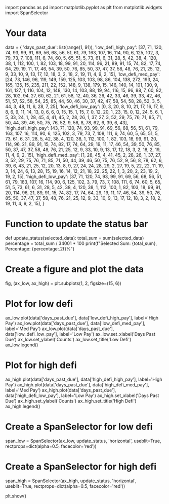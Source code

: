 import pandas as pd
import matplotlib.pyplot as plt
from matplotlib.widgets import SpanSelector

# Your data
data = {
    'days_past_due': list(range(1, 91)),
    'low_defi_high_pay': [37, 71, 120, 74, 93, 99, 91, 69, 56, 68, 56, 51, 61, 79, 163, 107, 16, 114, 90, 6, 125, 102, 3, 79, 73, 7, 108, 111, 6, 74, 60, 5, 65, 51, 5, 73, 61, 6, 31, 28, 5, 42, 38, 4, 120, 38, 1, 112, 100, 1, 82, 103, 18, 99, 91, 20, 114, 96, 21, 89, 91, 15, 74, 82, 17, 74, 64, 29, 19, 11, 17, 46, 54, 39, 50, 76, 85, 50, 37, 47, 37, 58, 48, 76, 21, 25, 12, 9, 33, 10, 9, 13, 17, 12, 18, 3, 2, 18, 2, 19, 11, 4, 9, 2, 15],
    'low_defi_med_pay': [24, 73, 146, 96, 119, 149, 159, 125, 103, 103, 98, 86, 104, 138, 272, 193, 24, 165, 135, 15, 235, 211, 22, 152, 148, 9, 138, 179, 15, 146, 140, 14, 101, 130, 9, 161, 127, 1, 116, 104, 12, 148, 130, 14, 103, 88, 19, 94, 116, 15, 96, 88, 7, 60, 82, 28, 102, 94, 27, 60, 62, 21, 61, 58, 12, 40, 36, 26, 42, 33, 46, 39, 33, 42, 46, 51, 57, 52, 58, 54, 25, 85, 44, 50, 46, 30, 37, 42, 47, 58, 54, 58, 28, 52, 3, 5, 44, 3, 48, 11, 6, 28, 7, 25],
    'low_defi_low_pay': [0, 3, 20, 8, 10, 21, 17, 16, 17, 9, 8, 6, 9, 11, 14, 13, 0, 6, 6, 0, 15, 15, 1, 15, 7, 0, 12, 20, 1, 23, 15, 0, 12, 24, 5, 6, 1, 5, 33, 24, 1, 28, 45, 4, 41, 45, 2, 28, 26, 1, 37, 27, 3, 52, 29, 75, 76, 71, 85, 71, 50, 44, 39, 46, 50, 75, 76, 52, 9, 56, 8, 78, 62, 6, 39, 6, 43],
    'high_defi_high_pay': [43, 71, 120, 74, 93, 99, 91, 69, 56, 68, 56, 51, 61, 79, 163, 107, 16, 114, 90, 6, 125, 102, 3, 79, 73, 7, 108, 111, 6, 74, 60, 5, 65, 51, 5, 73, 61, 6, 31, 28, 5, 42, 38, 4, 120, 38, 1, 112, 100, 1, 82, 103, 18, 99, 91, 20, 114, 96, 21, 89, 91, 15, 74, 82, 17, 74, 64, 29, 19, 11, 17, 46, 54, 39, 50, 76, 85, 50, 37, 47, 37, 58, 48, 76, 21, 25, 12, 9, 33, 10, 9, 13, 17, 12, 18, 3, 2, 18, 2, 19, 11, 4, 9, 2, 15],
    'high_defi_med_pay': [1, 28, 45, 4, 41, 45, 2, 28, 26, 1, 37, 27, 3, 52, 29, 75, 76, 71, 85, 71, 50, 44, 39, 46, 50, 75, 76, 52, 9, 56, 8, 78, 62, 6, 39, 6, 43, 21, 25, 12, 20, 13, 8, 9, 27, 24, 24, 28, 29, 2, 27, 19, 5, 22, 22, 11, 19, 3, 14, 24, 6, 13, 28, 15, 19, 16, 14, 12, 21, 18, 22, 25, 22, 1, 3, 20, 2, 23, 19, 2, 19, 2, 15],
    'high_defi_low_pay': [37, 71, 120, 74, 93, 99, 91, 69, 56, 68, 56, 51, 61, 79, 163, 107, 16, 114, 90, 6, 125, 102, 3, 79, 73, 7, 108, 111, 6, 74, 60, 5, 65, 51, 5, 73, 61, 6, 31, 28, 5, 42, 38, 4, 120, 38, 1, 112, 100, 1, 82, 103, 18, 99, 91, 20, 114, 96, 21, 89, 91, 15, 74, 82, 17, 74, 64, 29, 19, 11, 17, 46, 54, 39, 50, 76, 85, 50, 37, 47, 37, 58, 48, 76, 21, 25, 12, 9, 33, 10, 9, 13, 17, 12, 18, 3, 2, 18, 2, 19, 11, 4, 9, 2, 15],
}

# Function to update the status bar
def update_status(selected_data):
    total_sum = sum(selected_data)
    percentage = total_sum / 34001 * 100
    print(f"Selected Sum: {total_sum}, Percentage: {percentage:.2f}%")

# Create a figure and plot the data
fig, (ax_low, ax_high) = plt.subplots(1, 2, figsize=(15, 6))

# Plot for low defi
ax_low.plot(data['days_past_due'], data['low_defi_high_pay'], label='High Pay')
ax_low.plot(data['days_past_due'], data['low_defi_med_pay'], label='Med Pay')
ax_low.plot(data['days_past_due'], data['low_defi_low_pay'], label='Low Pay')
ax_low.set_xlabel('Days Past Due')
ax_low.set_ylabel('Counts')
ax_low.set_title('Low Defi')
ax_low.legend()

# Plot for high defi
ax_high.plot(data['days_past_due'], data['high_defi_high_pay'], label='High Pay')
ax_high.plot(data['days_past_due'], data['high_defi_med_pay'], label='Med Pay')
ax_high.plot(data['days_past_due'], data['high_defi_low_pay'], label='Low Pay')
ax_high.set_xlabel('Days Past Due')
ax_high.set_ylabel('Counts')
ax_high.set_title('High Defi')
ax_high.legend()

# Create a SpanSelector for low defi
span_low = SpanSelector(ax_low, update_status, 'horizontal', useblit=True, rectprops=dict(alpha=0.5, facecolor='red'))

# Create a SpanSelector for high defi
span_high = SpanSelector(ax_high, update_status, 'horizontal', useblit=True, rectprops=dict(alpha=0.5, facecolor='red'))

plt.show()
